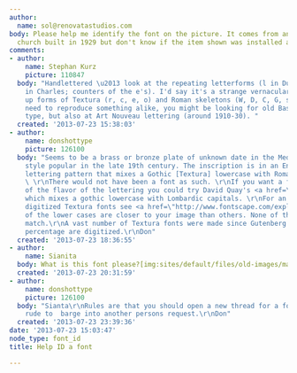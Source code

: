 ```yaml
---
author:
  name: sol@renovatastudios.com
body: Please help me identify the font on the picture. It comes from an Episcopal
  church built in 1929 but don't know if the item shown was installed at that time.[img:sites/default/files/old-images/type_6071.jpg]
comments:
- author:
    name: Stephan Kurz
    picture: 110847
  body: "Handlettered \u2013 look at the repeating letterforms (l in Dunlop versus
    in Charles; counters of the e's). I'd say it's a strange vernacular script taking
    up forms of Textura (r, c, e, o) and Roman skeletons (W, D, C, G, s). \r\nIf you
    need to reproduce something alike, you might be looking for old Bastarda and Fraktur
    type, but also at Art Nouveau lettering (around 1910-30). "
  created: '2013-07-23 15:38:03'
- author:
    name: donshottype
    picture: 126100
  body: "Seems to be a brass or bronze plate of unknown date in the Medieval Revival
    style popular in the late 19th century. The inscription is in an English vernacular
    lettering pattern that mixes a Gothic [Textura] lowercase with Roman capitals.
    \ \r\nThere would not have been a font as such. \r\nIf you want a font with something
    of the flavor of the lettering you could try David Quay's <a href=\"\r\nhttp://www.myfonts.com/fonts/linotype/blackmoor/\">Blackmoor</a>,
    which mixes a gothic lowercase with Lombardic capitals. \r\nFor an overview of
    digitized Textura fonts see <a href=\"http://www.fontscape.com/explore?755\">Textura</a>.\r\nSome
    of the lower cases are closer to your image than others. None of the upper cases
    match.\r\nA vast number of Textura fonts were made since Gutenberg. Only a small
    percentage are digitized.\r\nDon"
  created: '2013-07-23 18:36:55'
- author:
    name: Sianita
  body: What is this font please?[img:sites/default/files/old-images/match_font_3446.jpg]
  created: '2013-07-23 20:31:59'
- author:
    name: donshottype
    picture: 126100
  body: "Sianta\r\nRules are that you should open a new thread for a font ID request.\r\nIt's
    rude to  barge into another persons request.\r\nDon"
  created: '2013-07-23 23:39:36'
date: '2013-07-23 15:03:47'
node_type: font_id
title: Help ID a font

---
```

